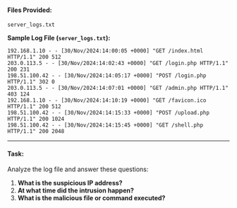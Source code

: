 #### Files Provided:
`server_logs.txt`

**Sample Log File (`server_logs.txt`):**

```
192.168.1.10 - - [30/Nov/2024:14:00:05 +0000] "GET /index.html HTTP/1.1" 200 512
203.0.113.5 - - [30/Nov/2024:14:02:43 +0000] "GET /login.php HTTP/1.1" 200 231
198.51.100.42 - - [30/Nov/2024:14:05:17 +0000] "POST /login.php HTTP/1.1" 302 0
203.0.113.5 - - [30/Nov/2024:14:07:01 +0000] "GET /admin.php HTTP/1.1" 403 124
192.168.1.10 - - [30/Nov/2024:14:10:19 +0000] "GET /favicon.ico HTTP/1.1" 200 512
198.51.100.42 - - [30/Nov/2024:14:15:33 +0000] "POST /upload.php HTTP/1.1" 200 1024
198.51.100.42 - - [30/Nov/2024:14:15:45 +0000] "GET /shell.php HTTP/1.1" 200 2048
```

---

#### Task:  
Analyze the log file and answer these questions:  
1. **What is the suspicious IP address?**  
2. **At what time did the intrusion happen?** 
3. **What is the malicious file or command executed?**  
